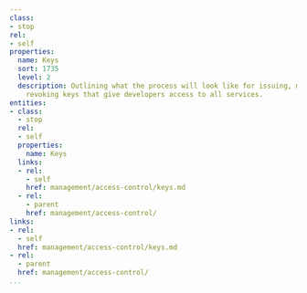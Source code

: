 ```yaml
---
class:
- stop
rel:
- self
properties:
  name: Keys
  sort: 1735
  level: 2
  description: Outlining what the process will look like for issuing, managing, and
    revoking keys that give developers access to all services.
entities:
- class:
  - stop
  rel:
  - self
  properties:
    name: Keys
  links:
  - rel:
    - self
    href: management/access-control/keys.md
  - rel:
    - parent
    href: management/access-control/
links:
- rel:
  - self
  href: management/access-control/keys.md
- rel:
  - parent
  href: management/access-control/
...
```

